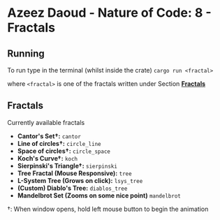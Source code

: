 # Azeez Daoud - Nature of Code: 8 - Fractals

## Running
To run type in the terminal (whilst inside the crate)
`cargo run <fractal>`

where `<fractal>` is one of the fractals written under Section [**Fractals**](#Fractals)

## Fractals
Currently available fractals

- **Cantor's Set†:** `cantor`
- **Line of circles†:** `circle_line`
- **Space of circles†:** `circle_space`
- **Koch's Curve†:** `koch`
- **Sierpinski's Triangle†:** `sierpinski`
- **Tree Fractal (Mouse Responsive):** `tree`
- **L-System Tree (Grows on click):** `lsys_tree`
- **(Custom) Diablo's Tree:** `diablos_tree`
- **Mandelbrot Set (Zooms on some nice point)** `mandelbrot`

†: When window opens, hold left mouse button to begin the animation
